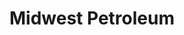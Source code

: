 ---
title: "Midwest Petroleum"
url: /columbia/midwest-petroleum-south-providence-road/
shop: Lebensmittel
---